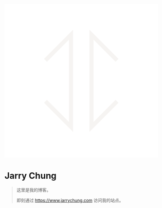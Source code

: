 ![LOGO](./assets/images/logo.svg ':no-zoom')

# Jarry Chung

> 这里是我的博客。
> 
> 即刻通过 https://www.jarrychung.com 访问我的站点。